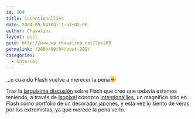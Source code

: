 ```yaml
---
id: 209
title: intentionallies
date: 2004-09-04T00:11:51+02:00
author: Chavalina
layout: post
guid: http://www.wp.chavalina.net/?p=209
permalink: /2004/09/04/post-209/
categories:
  - Internet
---
```

…o cuando Flash vuelve a merecer la pena![emo](/imagenes/emoticonos/risa.gif) 

Tras la <a href="http://www.chavalina.net/comentar.php?idpost=201" target=&prime;_blank&prime;>larguísima discusión</a> sobre Flash que creo que todavía estamos teniendo, a través de <a href="http://www.isopixel.net/archives/001959.html" target="_blank">Isopixel</a> conozco <a href="http://www.intentionallies.co.jp/" target="_blank">intentionallies</a>, un magnifico sitio en Flash como portfolio de un decorador japonés, y esta vez lo siento de veras por los extremistas, ya que merece la pena verlo.
